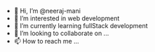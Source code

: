 - 👋 Hi, I’m @neeraj-mani
- 👀 I’m interested in web development
- 🌱 I’m currently learning fullStack development
- 💞️ I’m looking to collaborate on ...
- 📫 How to reach me ...

<!---
neeraj-mani/neeraj-mani is a ✨ special ✨ repository because its `README.md` (this file) appears on your GitHub profile.
You can click the Preview link to take a look at your changes.
--->
